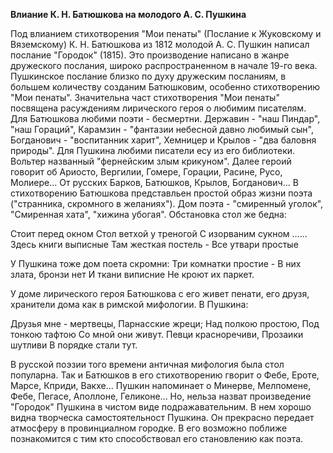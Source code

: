 **Влиание К. Н. Батюшкова на молодого А. С. Пушкина**

Под влианием стихотворения "Мои пенаты" (Послание к Жуковскому и Вяземскому) К. Н. Батюшкова из 1812 молодой А. С. Пушкин написал послание "Городок" (1815). Это производение написано в жанре дружеского послания, широко распространенном в начале 19-го века. Пушкинское послание близко по духу дружеским посланиям, в большем количеству созданим Батюшковим, особенно стихотворению "Мои пенаты". 
Значительна част стихотворения "Мои пенаты" посвящена расуждениям лирического героя о любимим писателям. Для Батюшкова любими поэти - бесмертни. Державин - "наш Пиндар", "наш Гораций", Карамзин - "фантазии небесной давно любимый сын", Богданович  - "воспитанник харит", Хемницер и Крылов - "два баловня природы".
Для Пушкина любими  писатели есу из его библиотеки. Вольтер названный "фернейским злым крикуном". Далее героий говорит об Ариосто, Вергилии, Гомере, Горации, Расине, Русо, Молиере... От русских Барков, Батюшков, Крылов, Богданович...
В стихотворению Батюшкова представльен простой образ жизни поэта ("странника, скромного в желаниях"). Дом поэта - "смиренный уголок", "Смиренная хата", "хижина убогая". Обстановка стол же бедна:

Стоит перед окном
Стол ветхой у треногой
С изорваним сукном
......
Здесь книги выписные
Там жесткая постель -
Все утвари простые

У Пушкина тоже дом поета скромни:
Три комнатки простие -
В них злата, бронзи нет
И ткани виписние
Не кроют их паркет.

У доме лирического героя Батюшкова с его живет пенати, его друзя, хранители дома как в римской мифологии. В Пушкина:

Друзья мне - мертвецы,
Парнасские жреци;
Над полкою простою,
Под тонкою тафтою
Со мной они живут.
Певци красноречиви,
Прозаики шутливи
В порядке стали тут.

В русской поэзии того времени античная мифология была стол популарна. Так и Батюшков в его стихотворению гворит о Фебе, Ероте, Марсе, Кприди, Вакхе... Пушкин напоминает о Минерве, Мелпомене, Фебе, Пегасе, Аполлоне,  Геликоне...
Но, нельза назват произведение "Городок" Пушкина в чистом виде подражавательним. В нем хорошо видна творческа самостоятельност Пушкина. Он прекрасно передает атмосферу в провинциалном городке. В его возможно поближе познакомится с тим кто способствовал его становлению как поэта. 





